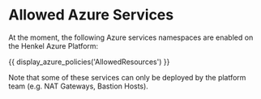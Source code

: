 # Allowed Azure Services

At the moment, the following Azure services namespaces are enabled on the Henkel Azure Platform:

{{ display_azure_policies('AllowedResources') }}

Note that some of these services can only be deployed by the platform team (e.g. NAT Gateways, Bastion Hosts).
